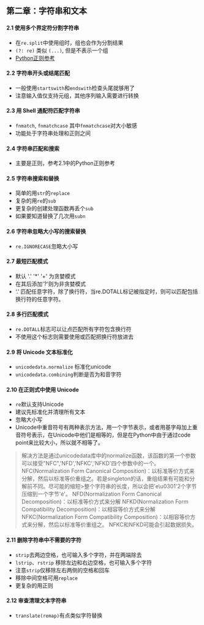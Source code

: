 ## 第二章：字符串和文本


#### 2.1 使用多个界定符分割字符串
- 在`re.split`中使用组时，组也会作为分割结果
- `(?: re)` 类似 `(...)`, 但是不表示一个组
- [Python正则参考](http://www.runoob.com/python/python-reg-expressions.html)

#### 2.2 字符串开头或结尾匹配
- 一般使用`startswith`和`endswith`检查头尾就够用了
- 注意输入值仅支持元组，其他序列输入需要进行转换

#### 2.3 用 Shell 通配符匹配字符串
- `fnmatch`, `fnmatchcase` 其中`fnmatchcase`对大小敏感
- 功能处于字符串处理和正则之间

#### 2.4 字符串匹配和搜索
- 主要是正则，参考2.1中的Python正则参考

#### 2.5 字符串搜索和替换
- 简单的用`str`的`replace`
- 复杂的用`re`的`sub`
- 更复杂的创建处理函数再丢个`sub`
- 如果要知道替换了几次用`subn`

#### 2.6 字符串忽略大小写的搜索替换
- `re.IGNORECASE`忽略大小写

#### 2.7 最短匹配模式
- 默认 '.' '*' '+' 为贪婪模式
- 在其后添加'?'则为非贪婪模式
- ‘.’ 匹配任意字符，除了换行符，当re.DOTALL标记被指定时，则可以匹配包括换行符的任意字符。

#### 2.8 多行匹配模式
- `re.DOTALL`标志可以让点匹配所有字符包含换行符
- 不使用这个标志则需要使用或匹配把换行符放进去

#### 2.9 将 Unicode 文本标准化
- `unicodedata.normalize` 标准化unicode
- `unicodedata.combining`判断是否为和音字符

#### 2.10 在正则式中使用 Unicode
- `re`默认支持Unicode
- 建议先标准化并清理所有文本
- 忽略大小写
- Unicode中重音符号有两种表示方法，用一个字节表示，或者用基字母加上重音符号表示，在Unicode中他们是相等的，但是在Python中由于通过code point来比较大小，所以就不相等了。
>解决方法是通过unicodedata库中的normalize函数，该函数的第一个参数可以接受"NFC",'NFD','NFKC','NFKD'四个参数中的一个。
>NFC(Normalization Form Canonical Composition)：以标准等价方式来分解，然后以标准等价重组之。若是singleton的话，重组结果有可能和分解前不同。尽可能的缩短>整个字符串的长度，所以会把'e\u0301'2个字节压缩到一个字节'é'。
>NFD(Normalization Form Canonical Decomposition)：以标准等价方式来分解
>NFKD(Normalization Form Compatibility Decomposition)：以相容等价方式来分解
>NFKC(Normalization Form Compatibility Composition)：以相容等价方式来分解，然后以标准等价重组之。
>NFKC和NFKD可能会引起数据损失。

#### 2.11 删除字符串中不需要的字符
- `strip`去两边空格，也可输入多个字符，并在两端除去
- `lstrip`、`rstrip` 移除左边和右边空格，也可输入多个字符
-  注意`strip`仅移除左右两侧的空格和回车
-  移除中间空格可用`replace`
-  更复杂的用正则

#### 2.12 审查清理文本字符串
- `translate(remap)`有点类似字符替换